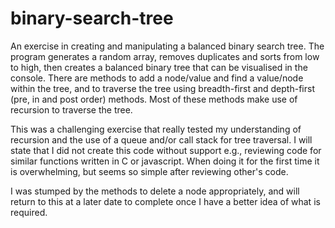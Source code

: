 # binary-search-tree
An exercise in creating and manipulating a balanced binary search tree. The program generates a random array, removes duplicates and sorts from low to high, then creates a balanced binary tree that can be visualised in the console. There are methods to add a node/value and find a value/node within the tree, and to traverse the tree using breadth-first and depth-first (pre, in and post order) methods. Most of these methods make use of recursion to traverse the tree.

This was a challenging exercise that really tested my understanding of recursion and the use of a queue and/or call stack for tree traversal. I will state that I did not create this code without support e.g., reviewing code for similar functions written in C or javascript. When doing it for the first time it is overwhelming, but seems so simple after reviewing other's code.

I was stumped by the methods to delete a node appropriately, and will return to this at a later date to complete once I have a better idea of what is required.

